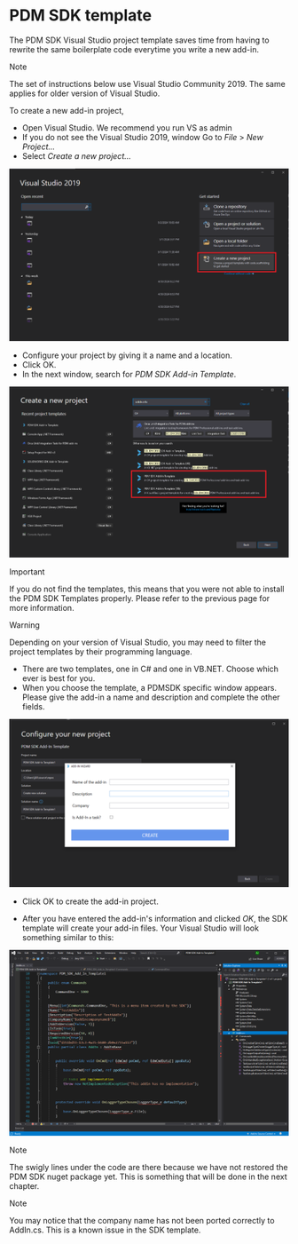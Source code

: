 # PDM SDK template 
The PDM SDK Visual Studio project template saves time from having to rewrite the same boilerplate code everytime you write a new add-in. 


>[!Note]
> The set of instructions below use Visual Studio Community 2019. The same applies for older version of Visual Studio.

To create a new add-in project, 

- Open Visual Studio. We recommend you run VS as admin
- If you do not see the Visual Studio 2019, window Go to *File* > *New Project...*
- Select *Create a new project...*

<img src="../images/newproject.png"/>

- Configure your project by giving it a name and a location.
- Click OK.
- In the next window, search for *PDM SDK Add-in Template*.

<img src="../images/pdmsdktemplate.png"/>


> [!IMPORTANT]
> If you do not find the templates, this means that you were not able to install the PDM SDK Templates properly. Please refer to the previous page for more information.

> [!WARNING]
> Depending on your version of Visual Studio, you may need to filter the project templates by their programming language.

- There are two templates, one in C# and one in VB.NET. Choose which ever is best for you.
- When you choose the template, a PDMSDK specific window appears. Please give the add-in a name and description and complete the other fields.

<img src="../images/addinwizard.png"/>

- Click OK to create the add-in project.

- After you have entered the add-in's information and clicked *OK*, the SDK template will create your add-in files. Your Visual Studio will look something similar to this:


<img src="../images/project_files_created.png"/>


>[!Note]
> The swigly lines under the code are there because we have not restored the PDM SDK nuget package yet. This is something that will be done in the next chapter. 

>[!Note]
> You may notice that the company name has not been ported correctly to AddIn.cs. This is a known issue in the SDK template.